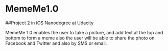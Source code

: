 # MemeMe1.0

##Project 2 in iOS Nanodegree at Udacity

MemeMe 1.0 enables the user to take a picture, and add text at the top and bottom to form a meme also the user will be able to share the photo on Facebook and Twitter and also by SMS or email.
